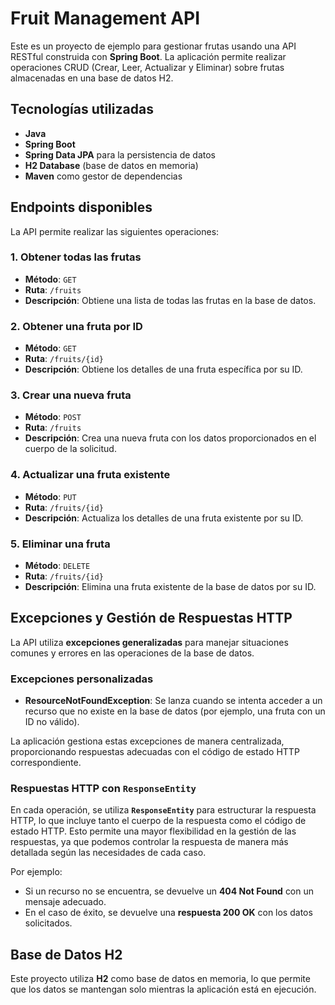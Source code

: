 # Fruit Management API

Este es un proyecto de ejemplo para gestionar frutas usando una API RESTful construida con **Spring Boot**. La aplicación permite realizar operaciones CRUD (Crear, Leer, Actualizar y Eliminar) sobre frutas almacenadas en una base de datos H2.

## Tecnologías utilizadas

- **Java**
- **Spring Boot**
- **Spring Data JPA** para la persistencia de datos
- **H2 Database** (base de datos en memoria)
- **Maven** como gestor de dependencias

## Endpoints disponibles

La API permite realizar las siguientes operaciones:

### 1. Obtener todas las frutas

- **Método**: `GET`
- **Ruta**: `/fruits`
- **Descripción**: Obtiene una lista de todas las frutas en la base de datos.

### 2. Obtener una fruta por ID

- **Método**: `GET`
- **Ruta**: `/fruits/{id}`
- **Descripción**: Obtiene los detalles de una fruta específica por su ID.

### 3. Crear una nueva fruta

- **Método**: `POST`
- **Ruta**: `/fruits`
- **Descripción**: Crea una nueva fruta con los datos proporcionados en el cuerpo de la solicitud.

### 4. Actualizar una fruta existente

- **Método**: `PUT`
- **Ruta**: `/fruits/{id}`
- **Descripción**: Actualiza los detalles de una fruta existente por su ID.

### 5. Eliminar una fruta

- **Método**: `DELETE`
- **Ruta**: `/fruits/{id}`
- **Descripción**: Elimina una fruta existente de la base de datos por su ID.

## Excepciones y Gestión de Respuestas HTTP

La API utiliza **excepciones generalizadas** para manejar situaciones comunes y errores en las operaciones de la base de datos.

### Excepciones personalizadas

- **ResourceNotFoundException**: Se lanza cuando se intenta acceder a un recurso que no existe en la base de datos (por ejemplo, una fruta con un ID no válido).

La aplicación gestiona estas excepciones de manera centralizada, proporcionando respuestas adecuadas con el código de estado HTTP correspondiente.

### Respuestas HTTP con `ResponseEntity`

En cada operación, se utiliza **`ResponseEntity`** para estructurar la respuesta HTTP, lo que incluye tanto el cuerpo de la respuesta como el código de estado HTTP. Esto permite una mayor flexibilidad en la gestión de las respuestas, ya que podemos controlar la respuesta de manera más detallada según las necesidades de cada caso.

Por ejemplo:
- Si un recurso no se encuentra, se devuelve un **404 Not Found** con un mensaje adecuado.
- En el caso de éxito, se devuelve una **respuesta 200 OK** con los datos solicitados.

## Base de Datos H2

Este proyecto utiliza **H2** como base de datos en memoria, lo que permite que los datos se mantengan solo mientras la aplicación está en ejecución.


